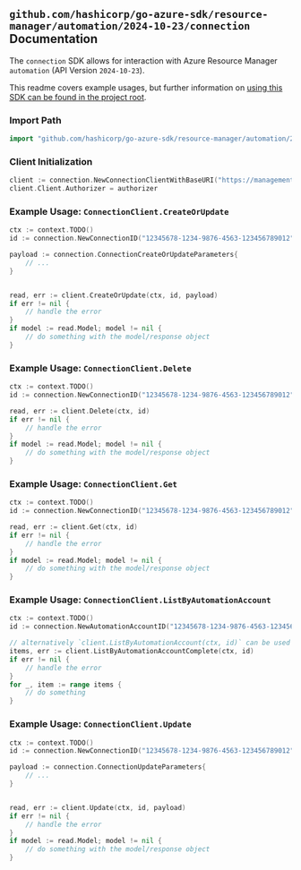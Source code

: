
## `github.com/hashicorp/go-azure-sdk/resource-manager/automation/2024-10-23/connection` Documentation

The `connection` SDK allows for interaction with Azure Resource Manager `automation` (API Version `2024-10-23`).

This readme covers example usages, but further information on [using this SDK can be found in the project root](https://github.com/hashicorp/go-azure-sdk/tree/main/docs).

### Import Path

```go
import "github.com/hashicorp/go-azure-sdk/resource-manager/automation/2024-10-23/connection"
```


### Client Initialization

```go
client := connection.NewConnectionClientWithBaseURI("https://management.azure.com")
client.Client.Authorizer = authorizer
```


### Example Usage: `ConnectionClient.CreateOrUpdate`

```go
ctx := context.TODO()
id := connection.NewConnectionID("12345678-1234-9876-4563-123456789012", "example-resource-group", "automationAccountName", "connectionName")

payload := connection.ConnectionCreateOrUpdateParameters{
	// ...
}


read, err := client.CreateOrUpdate(ctx, id, payload)
if err != nil {
	// handle the error
}
if model := read.Model; model != nil {
	// do something with the model/response object
}
```


### Example Usage: `ConnectionClient.Delete`

```go
ctx := context.TODO()
id := connection.NewConnectionID("12345678-1234-9876-4563-123456789012", "example-resource-group", "automationAccountName", "connectionName")

read, err := client.Delete(ctx, id)
if err != nil {
	// handle the error
}
if model := read.Model; model != nil {
	// do something with the model/response object
}
```


### Example Usage: `ConnectionClient.Get`

```go
ctx := context.TODO()
id := connection.NewConnectionID("12345678-1234-9876-4563-123456789012", "example-resource-group", "automationAccountName", "connectionName")

read, err := client.Get(ctx, id)
if err != nil {
	// handle the error
}
if model := read.Model; model != nil {
	// do something with the model/response object
}
```


### Example Usage: `ConnectionClient.ListByAutomationAccount`

```go
ctx := context.TODO()
id := connection.NewAutomationAccountID("12345678-1234-9876-4563-123456789012", "example-resource-group", "automationAccountName")

// alternatively `client.ListByAutomationAccount(ctx, id)` can be used to do batched pagination
items, err := client.ListByAutomationAccountComplete(ctx, id)
if err != nil {
	// handle the error
}
for _, item := range items {
	// do something
}
```


### Example Usage: `ConnectionClient.Update`

```go
ctx := context.TODO()
id := connection.NewConnectionID("12345678-1234-9876-4563-123456789012", "example-resource-group", "automationAccountName", "connectionName")

payload := connection.ConnectionUpdateParameters{
	// ...
}


read, err := client.Update(ctx, id, payload)
if err != nil {
	// handle the error
}
if model := read.Model; model != nil {
	// do something with the model/response object
}
```

